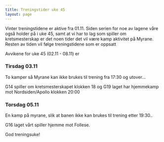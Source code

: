 ```yaml
---
title: Treningstider uke 45
layout: page
---
```


Vinter treningstidene er aktive fra 01.11. Siden serien for noe av lagene våre også holder på i uke 45, samt at vi har to lag som spiller om kretsmesterskap er det noen tider det vil være kamp aktivitet på Myrane. Resten av tiden vil følge treningstidene som er oppsatt

Avvikene for uke 45 (02.11 - 08.11) er

### Tirsdag 03.11

To kamper så Myrane kan ikke brukes til trening fra 17:30 og utover... 

G14 spiller om kretsmesterskapet klokken 18 og G19 laget har hjemmekamp mot Nordsiden/Apollo klokken 20:00

### Torsdag 05.11

En kamp på myrane, slik at banen ikke kan brukes til trening etter 19:30.. 

G16 laget vårt spiller hjemme mot Follese.


God treningsuke!



